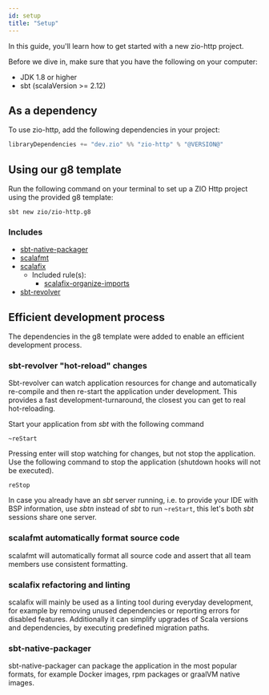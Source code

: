 ```yaml
---
id: setup
title: "Setup"
---
```


In this guide, you'll learn how to get started with a new zio-http project.

Before we dive in, make sure that you have the following on your computer:

* JDK 1.8 or higher
* sbt (scalaVersion >= 2.12)

## As a dependency

To use zio-http, add the following dependencies in your project:

```scala
libraryDependencies += "dev.zio" %% "zio-http" % "@VERSION@"
```

## Using our g8 template

Run the following command on your terminal to set up a ZIO Http project using the provided g8 template:

```shell
sbt new zio/zio-http.g8
```

### Includes

* [sbt-native-packager](https://github.com/sbt/sbt-native-packager)
* [scalafmt](https://github.com/scalameta/scalafmt)
* [scalafix](https://github.com/scalacenter/scalafix)
    * Included rule(s):
        * [scalafix-organize-imports](https://github.com/liancheng/scalafix-organize-imports)
* [sbt-revolver](https://github.com/spray/sbt-revolver)

## Efficient development process

The dependencies in the g8 template were added to enable an efficient development process.

### sbt-revolver "hot-reload" changes

Sbt-revolver can watch application resources for change and automatically re-compile and then re-start the application under development. This provides a fast development-turnaround, the closest you can get to real hot-reloading.

Start your application from _sbt_ with the following command

```shell
~reStart
```

Pressing enter will stop watching for changes, but not stop the application. Use the following command to stop the application (shutdown hooks will not be executed).

```
reStop
```

In case you already have an _sbt_ server running, i.e. to provide your IDE with BSP information, use _sbtn_ instead of _sbt_ to run `~reStart`, this let's both _sbt_  sessions share one server.

### scalafmt automatically format source code

scalafmt will automatically format all source code and assert that all team members use consistent formatting.

### scalafix refactoring and linting

scalafix will mainly be used as a linting tool during everyday development, for example by removing unused dependencies or reporting errors for disabled features. Additionally it can simplify upgrades of Scala versions and dependencies, by executing predefined migration paths.

### sbt-native-packager

sbt-native-packager can package the application in the most popular formats, for example Docker images, rpm packages or graalVM native images.